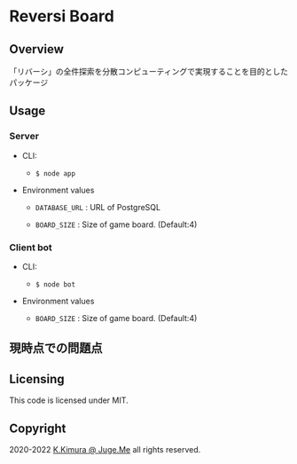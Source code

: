 # Reversi Board


## Overview

「リバーシ」の全件探索を分散コンピューティングで実現することを目的としたパッケージ


## Usage

### Server

- CLI: 

  - `$ node app`

- Environment values

  - `DATABASE_URL` : URL of PostgreSQL

  - `BOARD_SIZE` : Size of game board. (Default:4)


### Client bot

- CLI: 

  - `$ node bot`

- Environment values

  - `BOARD_SIZE` : Size of game board. (Default:4)



## 現時点での問題点



## Licensing

This code is licensed under MIT.


## Copyright

2020-2022  [K.Kimura @ Juge.Me](https://github.com/dotnsf) all rights reserved.

